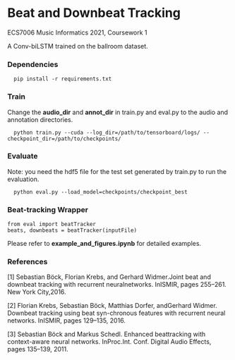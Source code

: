 # Beat and Downbeat Tracking
ECS7006 Music Informatics 2021, Coursework 1

A Conv-biLSTM trained on the ballroom dataset.

### Dependencies
```
  pip install -r requirements.txt
```

### Train
Change the __audio_dir__ and __annot_dir__ in train.py and eval.py to the audio and annotation directories.

```
  python train.py --cuda --log_dir=/path/to/tensorboard/logs/ --checkpoint_dir=/path/to/checkpoints/
```

### Evaluate
Note: you need the hdf5 file for the test set generated by train.py to run the evaluation.

```
  python eval.py --load_model=checkpoints/checkpoint_best
```

### Beat-tracking Wrapper

```
from eval import beatTracker
beats, downbeats = beatTracker(inputFile)
```
Please refer to __example_and_figures.ipynb__ for detailed examples.

### References
[1] Sebastian Böck, Florian Krebs, and Gerhard Widmer.Joint beat and downbeat tracking with recurrent neuralnetworks. InISMIR, pages 255–261. New York City,2016.

[2] Florian Krebs, Sebastian Böck, Matthias Dorfer, andGerhard Widmer. Downbeat tracking using beat syn-chronous features with recurrent neural networks. InISMIR, pages 129–135, 2016.

[3] Sebastian  Böck  and  Markus  Schedl.  Enhanced  beattracking with context-aware neural networks. InProc.Int. Conf. Digital Audio Effects, pages 135–139, 2011.
